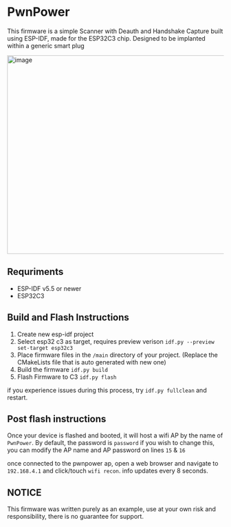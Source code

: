 # PwnPower

This firmware is a simple Scanner with Deauth and Handshake Capture built using ESP-IDF, made for the ESP32C3 chip. Designed to be implanted within a generic smart plug 

<img width="520" height="461" alt="image" src="https://github.com/user-attachments/assets/bd8689c5-099e-4823-996c-361ee6689f9f" />


## Requriments 
- ESP-IDF v5.5 or newer
- ESP32C3

## Build and Flash Instructions 
1. Create new esp-idf project 
2. Select esp32 c3 as target, requires preview verison `idf.py --preview set-target esp32c3`
3. Place firmware files in the `/main` directory of your project. (Replace the CMakeLists file that is auto generated with new one)
4. Build the firmware `idf.py build`
5. Flash Firmware to C3 `idf.py flash` 

if you experience issues during this process, try `idf.py fullclean` and restart. 


## Post flash instructions
Once your device is flashed and booted, it will host a wifi AP by the name of `PwnPower`.
By default, the password is `password` if you wish to change this, you can modify the AP name and AP password on lines `15` & `16`

once connected to the pwnpower ap, open a web browser and navigate to `192.168.4.1` and click/touch `wifi recon`. info updates every 8 seconds. 


## NOTICE 

This firmware was written purely as an example, use at your own risk and responsibility, there is no guarantee for support. 

